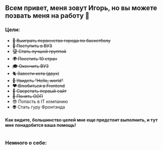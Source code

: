 ## Всем привет, меня зовут Игорь, но вы можете позвать меня на работу 👋

### Цели:
- ~~🏀 Выиграть первенство города по баскетболу~~
- ~~🏢 Поступить в ВУЗ~~
- ~~🏆 Стать лучшей группой~~
- ~~🌍 Посетить 10 стран~~
- ~~🎓 Окончить ВУЗ~~
- ~~🐈 Завести кота (двух)~~
- ~~💬 Увидеть "Hello, world"~~
- ~~❤️ Влюбиться в Frontend~~
- ~~💩 Сверстать первый сайт~~
- ~~🙉 Понять ООП~~
- 😎 Попасть в IT компанию
- 👽 Стать гуру Фронтэнда

#### Как видите, большинство целей мне еще предстоит выполнить, и тут мне понадобится ваша помощь!
#
### Немного о себе:


